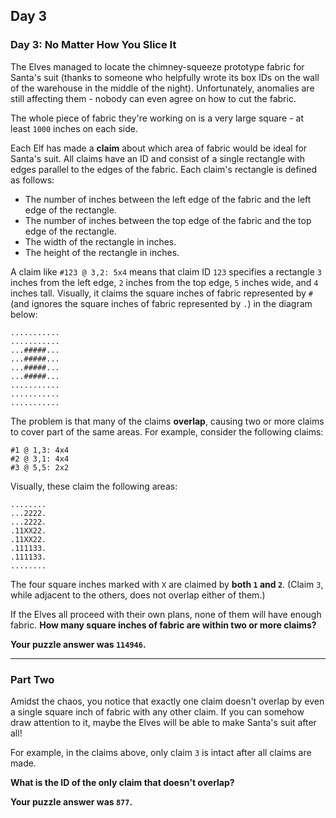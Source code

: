## Day 3

### Day 3: No Matter How You Slice It

The Elves managed to locate the chimney-squeeze prototype fabric for Santa's suit 
(thanks to someone who helpfully wrote its box IDs on the wall of the warehouse in 
the middle of the night). Unfortunately, anomalies are still affecting them - nobody 
can even agree on how to cut the fabric.

The whole piece of fabric they're working on is a very large square - at least `1000` 
inches on each side.

Each Elf has made a **claim** about which area of fabric would be ideal for Santa's 
suit. All claims have an ID and consist of a single rectangle with edges parallel to the 
edges of the fabric. Each claim's rectangle is defined as follows:

- The number of inches between the left edge of the fabric and the left edge of the rectangle.
- The number of inches between the top edge of the fabric and the top edge of the rectangle.
- The width of the rectangle in inches.
- The height of the rectangle in inches.

A claim like `#123 @ 3,2: 5x4` means that claim ID `123` specifies a rectangle `3` inches 
from the left edge, `2` inches from the top edge, `5` inches wide, and `4` inches tall. Visually, 
it claims the square inches of fabric represented by `#` (and ignores the square inches of 
fabric represented by `.`) in the diagram below:

```
...........
...........
...#####...
...#####...
...#####...
...#####...
...........
...........
...........
```

The problem is that many of the claims **overlap**, causing two or more claims to cover part 
of the same areas. For example, consider the following claims:

```
#1 @ 1,3: 4x4
#2 @ 3,1: 4x4
#3 @ 5,5: 2x2
```

Visually, these claim the following areas:

```
........
...2222.
...2222.
.11XX22.
.11XX22.
.111133.
.111133.
........
```

The four square inches marked with `X` are claimed by **both `1` and `2`**. (Claim `3`, while 
adjacent to the others, does not overlap either of them.)

If the Elves all proceed with their own plans, none of them will have enough fabric. 
**How many square inches of fabric are within two or more claims?**

**Your puzzle answer was `114946`.**

----

### Part Two

Amidst the chaos, you notice that exactly one claim doesn't overlap by even a single 
square inch of fabric with any other claim. If you can somehow draw attention to it, 
maybe the Elves will be able to make Santa's suit after all!

For example, in the claims above, only claim `3` is intact after all claims are made.

**What is the ID of the only claim that doesn't overlap?**

**Your puzzle answer was `877`.**
